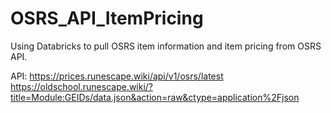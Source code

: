 # OSRS_API_ItemPricing
Using Databricks to pull OSRS item information and item pricing from OSRS API.

API:
https://prices.runescape.wiki/api/v1/osrs/latest
https://oldschool.runescape.wiki/?title=Module:GEIDs/data.json&action=raw&ctype=application%2Fjson